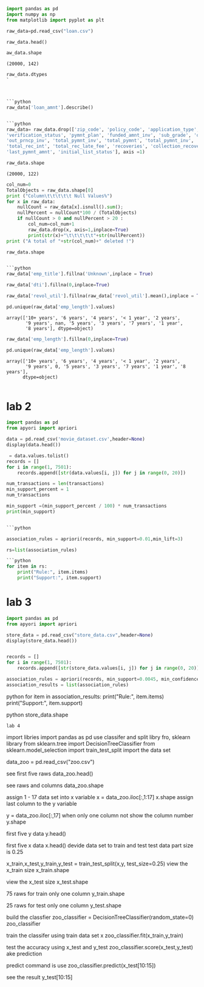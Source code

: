 ```python
import pandas as pd
import numpy as np
from matplotlib import pyplot as plt
```


```python
raw_data=pd.read_csv("loan.csv")
```


```python
raw_data.head()
```





```python
aw_data.shape
```




    (20000, 142)




```python
raw_data.dtypes
`



```python
raw_data['loan_amnt'].describe()


```python
raw_data= raw_data.drop(['zip_code', 'policy_code', 'application_type', 'last_credit_pull_d',
'verification_status', 'pymnt_plan', 'funded_amnt_inv', 'sub_grade', 'out_prncp',
'out_prncp_inv', 'total_pymnt_inv', 'total_pymnt', 'total_pymnt_inv', 'total_rec_prncp',
'total_rec_int', 'total_rec_late_fee', 'recoveries', 'collection_recovery_fee', 'last_pymnt_d',
'last_pymnt_amnt', 'initial_list_status'], axis =1)
```


```python
raw_data.shape
```




    (20000, 122)




```python
col_num=0
TotalObjects = raw_data.shape[0]
print ("Column\t\t\t\t\t Null Values%")
for x in raw_data:
	nullCount = raw_data[x].isnull().sum();
	nullPercent = nullCount*100 / (TotalObjects)
	if nullCount > 0 and nullPercent > 20 :
		col_num=col_num+1
		raw_data.drop(x, axis=1,inplace=True)
		print(str(x)+"\t\t\t\t\t"+str(nullPercent))
print ("A total of "+str(col_num)+" deleted !")
```


```python
raw_data.shape


```python
raw_data['emp_title'].fillna('Unknown',inplace = True)
```


```python
raw_data['dti'].fillna(0,inplace=True)
```


```python
raw_data['revol_util'].fillna(raw_data['revol_util'].mean(),inplace = True)

```


```python
pd.unique(raw_data['emp_length'].values)
```




    array(['10+ years', '6 years', '4 years', '< 1 year', '2 years',
           '9 years', nan, '5 years', '3 years', '7 years', '1 year',
           '8 years'], dtype=object)




```python
raw_data['emp_length'].fillna(0,inplace=True)
```


```python
pd.unique(raw_data['emp_length'].values)
```




    array(['10+ years', '6 years', '4 years', '< 1 year', '2 years',
           '9 years', 0, '5 years', '3 years', '7 years', '1 year', '8 years'],
          dtype=object)




```python

```

# lab 2

```python
import pandas as pd
from apyori import apriori 
```


```python
data = pd.read_csv('movie_dataset.csv',header=None)
display(data.head())
```




```python
 = data.values.tolist()
records = []
for i in range(1, 7501):
    records.append([str(data.values[i, j]) for j in range(0, 20)])
```

```python
num_transactions = len(transactions)
min_support_percent = 1
num_transactions
```

```python
min_support =(min_support_percent / 100) * num_transactions
print(min_support)


```python

association_rules = apriori(records, min_support=0.01,min_lift=3)

rs=list(association_rules)

```python
for item in rs:
    print("Rule:", item.items)
    print("Support:", item.support)
```
# lab 3

```python
import pandas as pd
from apyori import apriori
```


```python
store_data = pd.read_csv("store_data.csv",header=None)
display(store_data.head())


records = []
for i in range(1, 7501):
    records.append([str(store_data.values[i, j]) for j in range(0, 20)])
```


```python
association_rules = apriori(records, min_support=0.0045, min_confidence=0.2,min_lift=3, min_length=2)
association_results = list(association_rules)
```


python
for item in association_results:
    print("Rule:", item.items)
    print("Support:", item.support)
   
python
store_data.shape

```lab 4```

import libries 
import pandas as pd
 use classifer and split libry fro, sklearn library
from sklearn.tree import DecisionTreeClassifier
from sklearn.model_selection import train_test_split
import the data set

data_zoo = pd.read_csv("zoo.csv")

see first five raws
data_zoo.head()

see raws and columns
data_zoo.shape

 assign 1 - 17 data set into x variable
x = data_zoo.iloc[:,1:17]
x.shape
 assign last column to the y variable

y = data_zoo.iloc[:,17]
when only one column not show the column number
y.shape

first five y data
y.head()

first five x data
x.head()
devide data set to train and test 
test data part size is 0.25

x_train,x_test,y_train,y_test = train_test_split(x,y, test_size=0.25)
view the x_train size
x_train.shape

view the x_test size
x_test.shape

75 raws for train
only one column
y_train.shape

25 raws for test
only one column
y_test.shape

build the classfier
zoo_classifier = DecisionTreeClassifier(random_state=0)
zoo_classifier

train the classifer using train data set x
zoo_classifier.fit(x_train,y_train)

test the accuracy using x_test and y_test
zoo_classifier.score(x_test,y_test)
ake prediction

predict command is use
zoo_classifier.predict(x_test[10:15])

see the result
y_test[10:15]


